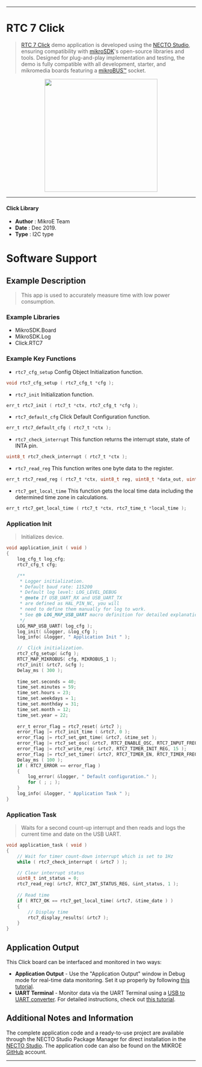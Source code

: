 
---
# RTC 7 Click

> [RTC 7 Click](https://www.mikroe.com/?pid_product=MIKROE-2976) demo application is developed using
the [NECTO Studio](https://www.mikroe.com/necto), ensuring compatibility with [mikroSDK](https://www.mikroe.com/mikrosdk)'s
open-source libraries and tools. Designed for plug-and-play implementation and testing, the demo is fully compatible with
all development, starter, and mikromedia boards featuring a [mikroBUS&trade;](https://www.mikroe.com/mikrobus) socket.

<p align="center">
  <img src="https://www.mikroe.com/?pid_product=MIKROE-2976&image=1" height=300px>
</p>

---

#### Click Library

- **Author**        : MikroE Team
- **Date**          : Dec 2019.
- **Type**          : I2C type

# Software Support

## Example Description

> This app is used to accurately measure time with low power consumption.

### Example Libraries

- MikroSDK.Board
- MikroSDK.Log
- Click.RTC7

### Example Key Functions

- `rtc7_cfg_setup` Config Object Initialization function.
```c
void rtc7_cfg_setup ( rtc7_cfg_t *cfg ); 
```

- `rtc7_init` Initialization function.
```c
err_t rtc7_init ( rtc7_t *ctx, rtc7_cfg_t *cfg );
```

- `rtc7_default_cfg` Click Default Configuration function.
```c
err_t rtc7_default_cfg ( rtc7_t *ctx );
```

- `rtc7_check_interrupt` This function returns the interrupt state, state of INTA pin.
```c
uint8_t rtc7_check_interrupt ( rtc7_t *ctx );
```

- `rtc7_read_reg` This function writes one byte data to the register.
```c
err_t rtc7_read_reg ( rtc7_t *ctx, uint8_t reg, uint8_t *data_out, uint8_t len );
```

- `rtc7_get_local_time` This function gets the local time data including the determined time zone in calculations.
```c
err_t rtc7_get_local_time ( rtc7_t *ctx, rtc7_time_t *local_time );
```

### Application Init

> Initializes device.

```c
void application_init ( void )
{
    log_cfg_t log_cfg;
    rtc7_cfg_t cfg;

    /** 
     * Logger initialization.
     * Default baud rate: 115200
     * Default log level: LOG_LEVEL_DEBUG
     * @note If USB_UART_RX and USB_UART_TX 
     * are defined as HAL_PIN_NC, you will 
     * need to define them manually for log to work. 
     * See @b LOG_MAP_USB_UART macro definition for detailed explanation.
     */
    LOG_MAP_USB_UART( log_cfg );
    log_init( &logger, &log_cfg );
    log_info( &logger, " Application Init " );

    //  Click initialization.
    rtc7_cfg_setup( &cfg );
    RTC7_MAP_MIKROBUS( cfg, MIKROBUS_1 );
    rtc7_init( &rtc7, &cfg );
    Delay_ms ( 300 );
    
    time_set.seconds = 40;
    time_set.minutes = 59;
    time_set.hours = 23;
    time_set.weekdays = 1;
    time_set.monthday = 31;
    time_set.month = 12;
    time_set.year = 22;
    
    err_t error_flag = rtc7_reset( &rtc7 );
    error_flag |= rtc7_init_time ( &rtc7, 0 );
    error_flag |= rtc7_set_gmt_time( &rtc7, &time_set );
    error_flag |= rtc7_set_osc( &rtc7, RTC7_ENABLE_OSC, RTC7_INPUT_FREQ_32768HZ, RTC7_OUTPUT_FREQ_32768HZ );
    error_flag |= rtc7_write_reg( &rtc7, RTC7_TIMER_INIT_REG, 15 );
    error_flag |= rtc7_set_timer( &rtc7, RTC7_TIMER_EN, RTC7_TIMER_FREQ_16HZ );
    Delay_ms ( 100 );
    if ( RTC7_ERROR == error_flag )
    {
        log_error( &logger, " Default configuration." );
        for ( ; ; );
    }
    log_info( &logger, " Application Task " );
}
```

### Application Task

> Waits for a second count-up interrupt and then reads and logs the current time and date on the USB UART.

```c
void application_task ( void )
{
    // Wait for timer count-down interrupt which is set to 1Hz
    while ( rtc7_check_interrupt ( &rtc7 ) );

    // Clear interrupt status
    uint8_t int_status = 0;
    rtc7_read_reg( &rtc7, RTC7_INT_STATUS_REG, &int_status, 1 );
    
    // Read time
    if ( RTC7_OK == rtc7_get_local_time( &rtc7, &time_date ) )
    {
        // Display time
        rtc7_display_results( &rtc7 );
    }
}
```

## Application Output

This Click board can be interfaced and monitored in two ways:
- **Application Output** - Use the "Application Output" window in Debug mode for real-time data monitoring.
Set it up properly by following [this tutorial](https://www.youtube.com/watch?v=ta5yyk1Woy4).
- **UART Terminal** - Monitor data via the UART Terminal using
a [USB to UART converter](https://www.mikroe.com/click/interface/usb?interface*=uart,uart). For detailed instructions,
check out [this tutorial](https://help.mikroe.com/necto/v2/Getting%20Started/Tools/UARTTerminalTool).

## Additional Notes and Information

The complete application code and a ready-to-use project are available through the NECTO Studio Package Manager for 
direct installation in the [NECTO Studio](https://www.mikroe.com/necto). The application code can also be found on
the MIKROE [GitHub](https://github.com/MikroElektronika/mikrosdk_click_v2) account.

---
